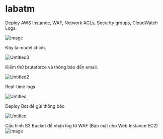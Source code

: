 # labatm
Deploy AWS Instance, WAF, Network ACLs, Security groups, CloudWatch Logs.

![image](https://github.com/user-attachments/assets/98150942-7707-4a2f-8eca-e78a3154cbeb)

Đây là model chính.


![Untitled3](https://github.com/user-attachments/assets/55ac124f-6acb-424f-8025-e1ec90a49d7d)

Kiểm thử bruteforce và thông báo đến email.

![Untitled2](https://github.com/user-attachments/assets/fd12f32c-76d0-471c-8da8-c0180fb195ba)


Real-time logs

![Untitled](https://github.com/user-attachments/assets/f1d06b7b-a443-49ff-b2c9-1b845e250832)


Deploy Bot để gửi thông báo

![Untitled](https://github.com/user-attachments/assets/bde6bbd7-549f-4085-b64a-96f838bcbfb4)


Cấu hình S3 Bucket để nhận log từ WAF (Bảo mật cho Web Instance EC2)
![image](https://github.com/user-attachments/assets/3529b468-f63c-4e53-bcb0-44f35dc28101)




